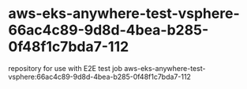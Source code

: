 # aws-eks-anywhere-test-vsphere-66ac4c89-9d8d-4bea-b285-0f48f1c7bda7-112
repository for use with E2E test job aws-eks-anywhere-test-vsphere:66ac4c89-9d8d-4bea-b285-0f48f1c7bda7-112
